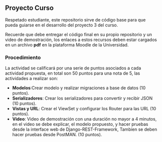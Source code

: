 ## Proyecto Curso

Respetado estudiante, este repositorio sirve de código base para que pueda guiarse en el desarrollo del proyecto 3 del curso. 

Recuerde que debe entregar el código final en su propio repositorio y un video de demostración, los enlaces a estos recursos deben estar cargados en un archivo **pdf** en la plataforma Moodle de la Universidad. 

### Procedimiento
La actividad se calificará por una serie de puntos asociados a cada actividad propuesta, en total son 50 puntos para una nota de 5, las actividades a realizar son: 

- **Modelos**:Crear modelo y realizar migraciones a base de datos  (10 puntos).
- **Serializadores**: Crear los serializadores para convertir y recibir JSON (10 puntos).
- **Vistas y URL**: Crear el ViewSet y configurar los Router para las URL (10 puntos).
- **Video**: Video de demostración con una duración no mayor a 4 minutos, en el video se debe explicar, el modelo propuesto, y hacer pruebas desde la interface web de Django-REST-Framework, Tambíen se deben hacer pruebas desde PostMAN. (10 puntos).